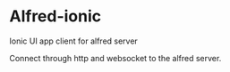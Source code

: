 # Alfred-ionic
Ionic UI app client for alfred server

Connect through http and websocket to the alfred server.
